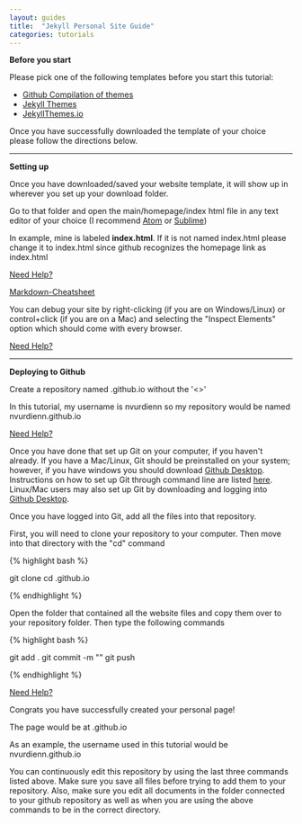 ```yaml
---
layout: guides
title:  "Jekyll Personal Site Guide"
categories: tutorials
---
```

**Before you start**

Please pick one of the following templates before you start this tutorial:

  * <a href="https://github.com/jekyll/jekyll/wiki/Themes" target="_blank">Github Compilation of themes</a> <i class="fa fa-star"></i>
  * <a href="http://jekyllthemes.org" target="_blank">Jekyll Themes</a>
  * <a href="https://jekyllthemes.io" target="_blank">JekyllThemes.io</a>


Once you have successfully downloaded the template of your choice please follow the directions below.

----

**Setting up**

Once you have downloaded/saved your website template, it will show up in wherever you set up your download folder.

Go to that folder and open the main/homepage/index html file in any text editor of your choice (I recommend <a href="https://atom.io" target="_blank">Atom</a> or <a href="https://www.sublimetext.com" target="_blank">Sublime</a>)

In example, mine is labeled **index.html**. If it is not named index.html please change it to index.html since github recognizes the homepage link as index.html

<a href="https://imgur.com/Yo1ei7h.gif" target="_blank">Need Help?</a>

<a href="https://github.com/adam-p/markdown-here/wiki/Markdown-Cheatsheet#links" target="_blank">Markdown-Cheatsheet</a>

You can debug your site by right-clicking (if you are on Windows/Linux) or control+click (if you are on a Mac) and selecting the "Inspect Elements" option which should come with every browser.

<a href="https://i.imgur.com/kTnxLWn.gif" target="_blank">Need Help?</a>

----

**Deploying to Github**

Create a repository named <insertGithubUserNameHere>.github.io without the '<>'

In this tutorial, my username is nvurdienn so my repository would be named nvurdienn.github.io

<a href="https://i.imgur.com/QA32DJL.gif" target="_blank">Need Help?</a>

Once you have done that set up Git on your computer, if you haven't already. If you have a Mac/Linux, Git should be preinstalled on your system; however, if you have windows you should download <a href="https://desktop.github.com" target="_blank">Github Desktop</a>. Instructions on how to set up Git through command line are listed <a href="http://burnedpixel.com/blog/setting-up-git-and-github-on-your-mac/" target="_blank">here</a>. Linux/Mac users may also set up Git by downloading and logging into <a href="https://desktop.github.com" target="_blank">Github Desktop</a>.

Once you have logged into Git, add all the files into that repository.

First, you will need to clone your repository to your computer. Then move into that directory with the "cd" command

{% highlight bash %}

git clone <yourgithubclonelink>
cd <insertGithubUserNameHere>.github.io

{% endhighlight %}

Open the folder that contained all the website files and copy them over to your repository folder.
Then type the following commands

{% highlight bash %}

git add .
git commit -m "<Any commit message here>"
git push

{% endhighlight %}

<a href="https://i.imgur.com/jkVeHWa.gif" target="_blank">Need Help?</a>

Congrats you have successfully created your personal page!

The page would be at <insertGithubUserNameHere>.github.io

As an example, the username used in this tutorial would be nvurdienn.github.io

You can continuously edit this repository by using the last three commands listed above. Make sure you save all files before trying to add them to your repository. Also, make sure you edit all documents in the folder connected to your github repository as well as when you are using the above commands to be in the correct directory.
